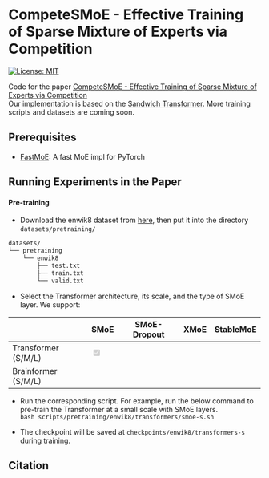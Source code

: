 # CompeteSMoE - Effective Training of Sparse Mixture of Experts via Competition
[![License: MIT](https://img.shields.io/badge/License-MIT-green.svg)](https://opensource.org/licenses/MIT)

Code for the paper [CompeteSMoE - Effective Training of Sparse Mixture of Experts via Competition]()</br>
Our implementation is based on the [Sandwich Transformer](https://github.com/ofirpress/sandwich_transformer). More training scripts and datasets are coming soon. 

## Prerequisites
- [FastMoE](https://github.com/laekov/fastmoe): A fast MoE impl for PyTorch

## Running Experiments in the Paper

#### Pre-training
- Download the enwik8 dataset from [here](https://drive.google.com/drive/folders/1IFwCSf9JSeyviDGw5tyHmrdxyUiqsjFt?usp=drive_link), then put it into the directory `datasets/pretraining/`</br>
```bash
datasets/
└── pretraining
    └── enwik8
        ├── test.txt
        ├── train.txt
        └── valid.txt
```

- Select the Transformer architecture, its scale, and the type of SMoE layer. We support:

|   | SMoE | SMoE-Dropout | XMoE | StableMoE |
|---|---|---|---|---|
| Transformer (S/M/L) | <input type="checkbox" disabled checked /> |  |  |  |
| Brainformer (S/M/L) |  |  |  |  |

- Run the corresponding script. For example, run the below command to pre-train the Transformer at a small scale with SMoE layers. </br>
`bash scripts/pretraining/enwik8/transformers/smoe-s.sh`

- The checkpoint will be saved at `checkpoints/enwik8/transformers-s` during training. 

## Citation